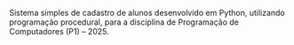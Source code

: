 Sistema simples de cadastro de alunos desenvolvido em Python, utilizando programação procedural, para a disciplina de Programação de Computadores (P1) – 2025.
